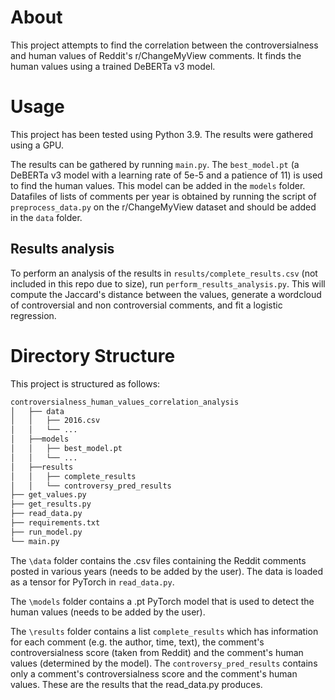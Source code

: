 # About
This project attempts to find the correlation between the controversialness and human values of Reddit's r/ChangeMyView comments. It finds the human values using a trained DeBERTa v3 model.

# Usage
This project has been tested using Python 3.9. The results were gathered using a GPU. 

The results can be gathered by running `main.py`. The `best_model.pt` (a DeBERTa v3 model with a learning rate of 5e-5 and a patience of 11) is used to find the human values. This model can be added in the `models` folder. Datafiles of lists of comments per year is obtained by running the script of `preprocess_data.py` on the r/ChangeMyView dataset and should be added in the `data` folder.

## Results analysis
To perform an analysis of the results in `results/complete_results.csv` (not included in this repo due to size), run `perform_results_analysis.py`. This will compute the Jaccard's distance between the values, generate a wordcloud of controversial and non controversial comments, and fit a logistic regression.

# Directory Structure

This project is structured as follows:
```bash
controversialness_human_values_correlation_analysis
│   ├── data
│   │   ├── 2016.csv
│   │   └── ...
│   ├──models
│   │   ├── best_model.pt
│   │   └── ...
│   ├──results
│   │   ├── complete_results
│   │   └── controversy_pred_results
├── get_values.py
├── get_results.py
├── read_data.py
├── requirements.txt
├── run_model.py
└── main.py
```

The `\data` folder contains the .csv files containing the Reddit comments posted in various years (needs to be added by the user). The data is loaded as a tensor for PyTorch in `read_data.py`.

The `\models` folder contains a .pt PyTorch model that is used to detect the human values (needs to be added by the user).

The `\results` folder contains a list `complete_results` which has information for each comment (e.g. the author, time, text), the comment's controversialness score (taken from Reddit) and the comment's human values (determined by the model). The `controversy_pred_results` contains only a comment's controversialness score and the comment's human values. These are the results that the read_data.py produces.


